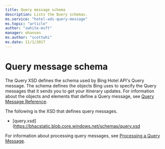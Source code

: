 ```yaml
---
title: Query message schema
description: Lists the Query schemas.
ms.service: "hotel-ads-query-message"
ms.topic: "article"
author: "swhite-msft"
manager: ehansen
ms.author: "scottwhi"
ms.date: 11/1/2017
---
```


# Query message schema

The Query XSD defines the schema used by Bing Hotel API's Query message. The schema defines the objects Bing uses to specify the Query messages that it sends you to get your itinerary updates. For information about the objects and elements that define a Query message, see [Query Message Reference](../query-message/reference.md).

The following is the XSD that defines query messages.

- [query.xsd](https://bhacstatic.blob.core.windows.net/schemas/query.xsd

For information about processing query messages, see [Processing a Query Message](../query-message/process-query-message.md).
